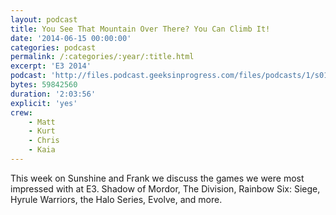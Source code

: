 ```yaml
---
layout: podcast
title: You See That Mountain Over There? You Can Climb It!
date: '2014-06-15 00:00:00'
categories: podcast
permalink: /:categories/:year/:title.html
excerpt: 'E3 2014'
podcast: 'http://files.podcast.geeksinprogress.com/files/podcasts/1/s01e06_E3_2014.mp3'
bytes: 59842560
duration: '2:03:56'
explicit: 'yes'
crew:
    - Matt
    - Kurt
    - Chris
    - Kaia
---
```


This week on Sunshine and Frank we discuss the games we were most impressed with at E3. Shadow of Mordor, The Division, Rainbow Six: Siege, Hyrule Warriors, the Halo Series, Evolve, and more.
